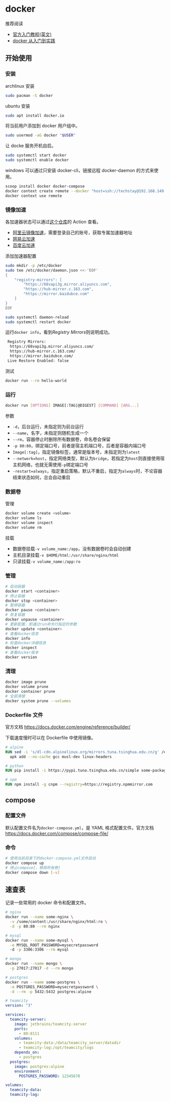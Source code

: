 # docker

推荐阅读

- [官方入门教程(英文)](https://docs.docker.com/get-started/overview/)
- [docker 从入门到实践](https://yeasy.gitbook.io/docker_practice/)

## 开始使用

### 安装

archlinux 安装

```sh
sudo pacman -S docker
```

ubuntu 安装

```sh
sudo apt install docker.io
```

将当前用户添加到 docker 用户组中。

```sh
sudo usermod -aG docker "$USER"
```

让 docke 服务开机自启。

```sh
sudo systemctl start docker
sudo systemctl enable docker
```

windows 可以通过只安装 docker-cli，链接远程 docker-daemon 的方式来使用。

```sh
scoop install docker docker-compose
docker context create remote --docker "host=ssh://techstay@192.168.149.129:22"
docker context use remote
```

### 镜像加速

各加速器状态可以通过[这个仓库](https://github.com/docker-practice/docker-registry-cn-mirror-test/actions)的 Action 查看。

- [阿里云镜像加速](https://cr.console.aliyun.com/cn-hangzhou/instances/mirrors)，需要登录自己的账号，获取专属加速器地址
- [网易云加速](https://sf.163.com/help/documents/56918246390157312)
- [百度云加速](https://cloud.baidu.com/doc/CCE/s/Yjxppt74z#%E4%BD%BF%E7%94%A8dockerhub%E5%8A%A0%E9%80%9F%E5%99%A8)

添加加速器配置

```sh
sudo mkdir -p /etc/docker
sudo tee /etc/docker/daemon.json <<-'EOF'
{
    "registry-mirrors": [
        "https://68vapi3g.mirror.aliyuncs.com",
        "https://hub-mirror.c.163.com",
        "https://mirror.baidubce.com"
    ]
}
EOF

sudo systemctl daemon-reload
sudo systemctl restart docker
```

运行`docker info`，看到*Registry Mirrors*则说明成功。

```sh
 Registry Mirrors:
  https://68vapi3g.mirror.aliyuncs.com/
  https://hub-mirror.c.163.com/
  https://mirror.baidubce.com/
 Live Restore Enabled: false
```

测试

```sh
docker run --rm hello-world
```

### 运行

```sh
docker run [OPTIONS] IMAGE[:TAG|@DIGEST] [COMMAND] [ARG...]
```

参数

- `-d`，后台运行，未指定则为前台运行
- `--name`，名字，未指定则随机生成一个
- `--rm`，容器停止时删除所有数据卷，命名卷会保留
- `-p 80:80`，绑定端口号，前者是宿主机端口号，后者是容器内端口号
- `Image[:tag]`，指定镜像标签，通常是版本号，未指定则为`latest`
- `--network=host`，指定网络类型，默认为`bridge`，若指定为`host`则直接使用宿主机网络，也就无需使用`-p`绑定端口号
- `-restart=always`，指定重启策略，默认不重启，指定为`always`时，不论容器结束状态如何，总会自动重启

### 数据卷

管理

```sh
docker volume create <volume>
docker volume ls
docker volume inspect
docker volume rm
```

挂载

- 数据卷挂载`-v volume_name:/app`，没有数据卷时会自动创建
- 主机目录挂载`-v $HOME/html:/usr/share/nginx/html`
- 只读挂载`-v volume_name:/app:ro`

### 管理

```sh
# 启动容器
docker start <container>
# 停止容器
docker stop <container>
# 暂停容器
docker pause <container>
# 恢复容器
docker unpause <container>
# 更新配置，即通过run命令行指定的参数
docker update <container>
# 查看docker信息
docker info
# 检查docker详细信息
docker inspect
# 查看docker版本
docker version
```

### 清理

```sh
docker image prune
docker volume prune
docker container prune
# 全部清理
docker system prune --volumes
```

### Dockerfile 文件

官方文档 <https://docs.docker.com/engine/reference/builder/>

下载速度慢时可以在 Dockerfile 中使用镜像。

```Dockerfile
# alpine
RUN sed -i 's/dl-cdn.alpinelinux.org/mirrors.tuna.tsinghua.edu.cn/g' /etc/apk/repositories && \
  apk add --no-cache gcc musl-dev linux-headers

# python
RUN pip install -i https://pypi.tuna.tsinghua.edu.cn/simple some-package

# npm
RUN npm install -g cnpm --registry=https://registry.npmmirror.com
```

## compose

### 配置文件

默认配置文件名为`docker-compose.yml`，是 YAML 格式配置文件。官方文档 <https://docs.docker.com/compose/compose-file/>

### 命令

```sh
# 使用当前目录下的docker-compose.yml文件启动
docker compose up
# 停止compose[，移除所有卷]
docker compose down [-v]
```

## 速查表

记录一些常用的 docker 命令和配置文件。

```sh
# nginx
docker run --name some-nginx \
  -v /some/content:/usr/share/nginx/html:ro \
  -d -p 80:80 --rm nginx

# mysql
docker run --name some-mysql \
  -e MYSQL_ROOT_PASSWORD=mysecretpassword
  -d -p 3306:3306 --rm mysql

# mongo
docker run --name mongo \
  -p 27017:27017 -d --rm mongo

# postgres
docker run --name some-postgres \
  -e POSTGRES_PASSWORD=mysecretpassword \
  -d --rm -p 5432:5432 postgres:alpine
```

```yaml
# teamcity
version: "3"

services:
  teamcity-server:
    image: jetbrains/teamcity-server
    ports:
      - 80:8111
    volumes:
      - teamcity-data:/data/teamcity_server/datadir
      - teamcity-log:/opt/teamcity/logs
    depends_on:
      - postgres
  postgres:
    image: postgres:alpine
    environment:
      POSTGRES_PASSWORD: 12345678

volumes:
  teamcity-data:
  teamcity-log:
```
